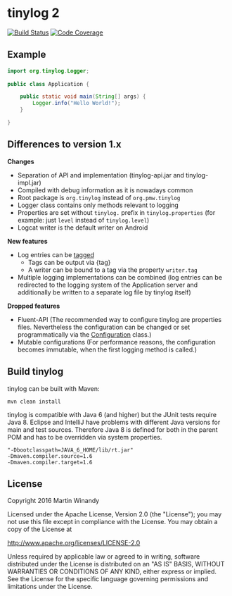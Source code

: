 tinylog 2
=========
[![Build Status](https://travis-ci.org/pmwmedia/tinylog.svg?branch=v2.0)](https://travis-ci.org/pmwmedia/tinylog)
[![Code Coverage](https://codecov.io/gh/pmwmedia/tinylog/branch/v2.0/graph/badge.svg)](https://codecov.io/gh/pmwmedia/tinylog/branch/v2.0)

Example
-------

```java
import org.tinylog.Logger;
    
public class Application {

    public static void main(String[] args) {
        Logger.info("Hello World!");
    }

}
```

Differences to version 1.x
--------------------------

**Changes**

* Separation of API and implementation (tinylog-api.jar and tinylog-impl.jar)
* Compiled with debug information as it is nowadays common
* Root package is `org.tinylog` instead of `org.pmw.tinylog`
* Logger class contains only methods relevant to logging
* Properties are set without `tinylog.` prefix in `tinylog.properties` (for example: just `level` instead of `tinylog.level`)
* Logcat writer is the default writer on Android

**New features**

* Log entries can be [tagged](https://github.com/pmwmedia/tinylog/blob/v2.0/tinylog-api/src/main/java/org/tinylog/Logger.java#L53)
  * Tags can be output via {tag}
  * A writer can be bound to a tag via the property `writer.tag`
* Multiple logging implementations can be combined (log entries can be redirected to the logging system of the Application server and additionally be written to a separate log file by tinylog itself)

**Dropped features**

* Fluent-API (The recommended way to configure tinylog are properties files. Nevertheless the configuration can be changed or set programmatically via the [Configuration](https://github.com/pmwmedia/tinylog/blob/v2.0/tinylog-api/src/main/java/org/tinylog/configuration/Configuration.java) class.)
* Mutable configurations (For performance reasons, the configuration becomes immutable, when the first logging method is called.)

Build tinylog
-------------

tinylog can be built with Maven:

	mvn clean install

tinylog is compatible with Java 6 (and higher) but the JUnit tests require Java 8. Eclipse and IntelliJ have problems with different Java versions for main and test sources. Therefore Java 8 is defined for both in the parent POM and has to be overridden via system properties.

	"-Dbootclasspath=JAVA_6_HOME/lib/rt.jar"
	-Dmaven.compiler.source=1.6
	-Dmaven.compiler.target=1.6

License
-------

Copyright 2016 Martin Winandy

Licensed under the Apache License, Version 2.0 (the "License"); you may not use this file except in compliance with the License. You may obtain a copy of the License at

http://www.apache.org/licenses/LICENSE-2.0

Unless required by applicable law or agreed to in writing, software distributed under the License is distributed on an "AS IS" BASIS, WITHOUT WARRANTIES OR CONDITIONS OF ANY KIND, either express or implied. See the License for the specific language governing permissions and limitations under the License.
